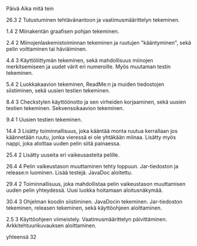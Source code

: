 Päivä	  Aika  	mitä tein

26.3	  2	      Tutustuminen tehtävänantoon ja vaatimusmäärittelyn tekeminen.

1.4 	  2	      Miinakentän graafisen pohjan tekeminen.

2.4	    2     	Miinojenlaskemistoiminnan tekeminen ja ruutujen "kääntyminen", sekä pelin voittaminen tai häviäiminen.

4.4	    3     	Käyttöliittymän tekeminen, sekä mahdollisuus miinojen merkitsemiseen ja uudet värit eri numeroille. Myös muutaman testin tekeminen.

5.4	    2	      Luokkakaavion tekeminen, ReadMe:n ja muiden tiedostojen siistiminen, sekä uusien testien tekeminen.

8.4	    3	      Checkstylen käyttöönotto ja sen virheiden korjaaminen, sekä uusien testien tekeminen. Sekvenssikaavion tekeminen.

9.4     1       Uusien testien tekeminen.

14.4    3       Lisätty toiminnallisuus, joka kääntää monta ruutua kerrallaan jos käännetään ruutu, jonka vieressä ei ole yhtäkään miinaa. Lisätty myös nappi, joka aloittaa uuden pelin siitä painaessa.

25.4    2       Lisätty uuseita eri vaikeusasteita pelille.

26.4    4       Pelin vaikeustason muuttaminen tehty loppuun. Jar-tiedoston ja release:n luominen. Lisää testejä. JavaDoc aloitettu.

29.4    2       Toiminnallisuus, joka mahdollistaa pelin vaikeustason muuttamisen uuden pelin yhteydessä. Uusi luokka hoitamaan aloitusnäkymää.

30.4    3       Ohjelman koodin siistiminen. JavaDocin tekeminen. Jar-tiedoston tekeminen, releasen tekeminen, sekä käyttöohjeen aloittaminen.

2.5     3       Käyttöohjeen viimeistely. Vaatimusmäärittelyn päivittäminen. Arkkitehtuurikuvauksen aloittaminen.

yhteensä 32
